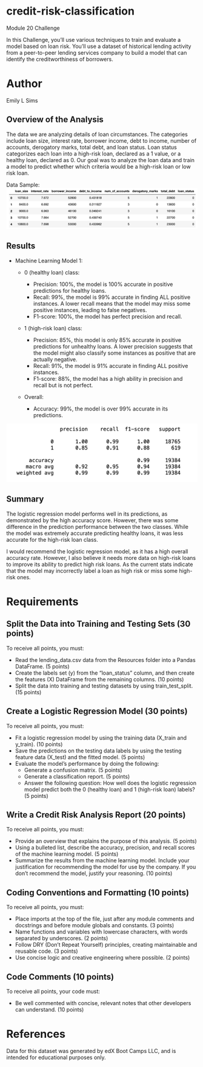 # credit-risk-classification
Module 20 Challenge 

In this Challenge, you’ll use various techniques to train and evaluate a model based on loan risk. You’ll use a dataset of historical lending activity from a peer-to-peer lending services company to build a model that can identify the creditworthiness of borrowers.

# Author
Emily L Sims

## Overview of the Analysis

The data we are analyzing details of loan circumstances. The categories include loan size, interest rate, borrower income, debt to income, number of accounts, derogatory marks, total debt, and loan status. Loan status categorizes each loan into a high-risk loan, declared as a 1 value, or a healthy loan, declared as 0. Our goal was to analyze the loan data and train a model to predict whether which criteria would be a high-risk loan or low risk loan.

Data Sample:
<img alt="Dataframe sample" src="img/loan_data_sample.png">

 
## Results
* Machine Learning Model 1:
    * 0 (healthy loan) class:
        * Precision: 100%, the model is 100% accurate in positive predictions for healthy loans. 
        * Recall: 99%, the model is 99% accurate in finding ALL positive instances. A lower recall means that the model may miss some positive instances, leading to false negatives.
        * F1-score: 100%, the model has perfect precision and recall. 
    
    * 1 (high-risk loan) class:
        * Precision: 85%, this model is only 85% accurate in positive predictions for unhealthy loans. A lower precision suggests that the model might also classify some instances as positive that are actually negative.
        * Recall: 91%, the model is 91% accurate in finding ALL positive instances. 
        * F1-score: 88%, the model has a high ability in precision and recall but is not perfect. 
        
    * Overall: 
        * Accuracy: 99%, the model is over 99% accurate in its predictions. 

<img alt="Classification Report" src="img/classification_report.png">   


    
## Summary
 
 The logistic regression model performs well in its predictions, as demonstrated by the high accuracy score. However, there was some difference in the prediction performance between the two classes. While the model was extremely accurate predicting healthy loans, it was less accurate for the high-risk loan class.  
 
 I would recommend the logistic regression model, as it has a high overall accuracy rate. However, I also believe it needs more data on high-risk loans to improve its ability to predict high risk loans. As the current stats indicate that the model may incorrectly label a loan as high risk or miss some high-risk ones.


# Requirements
## Split the Data into Training and Testing Sets (30 points)
To receive all points, you must:
- Read the lending_data.csv data from the Resources folder into a Pandas DataFrame. (5 points)
- Create the labels set (y) from the “loan_status” column, and then create the features (X) DataFrame from the remaining columns. (10 points)
- Split the data into training and testing datasets by using train_test_split. (15 points)

## Create a Logistic Regression Model (30 points)
To receive all points, you must:
- Fit a logistic regression model by using the training data (X_train and y_train). (10 points)
- Save the predictions on the testing data labels by using the testing feature data (X_test) and the fitted model. (5 points)
- Evaluate the model’s performance by doing the following:
    - Generate a confusion matrix. (5 points)
    - Generate a classification report. (5 points)
    - Answer the following question: How well does the logistic regression model predict both the 0 (healthy loan) and 1 (high-risk loan) labels? (5 points)

## Write a Credit Risk Analysis Report (20 points)
To receive all points, you must:
- Provide an overview that explains the purpose of this analysis. (5 points)
- Using a bulleted list, describe the accuracy, precision, and recall scores of the machine learning model. (5 points)
- Summarize the results from the machine learning model. Include your justification for recommending the model for use by the company. If you don’t recommend the model, justify your reasoning. (10 points)

## Coding Conventions and Formatting (10 points)
To receive all points, you must:
- Place imports at the top of the file, just after any module comments and docstrings and before module globals and constants. (3 points)
- Name functions and variables with lowercase characters, with words separated by underscores. (2 points)
- Follow DRY (Don’t Repeat Yourself) principles, creating maintainable and reusable code. (3 points)
- Use concise logic and creative engineering where possible. (2 points)

## Code Comments (10 points)
To receive all points, your code must:
- Be well commented with concise, relevant notes that other developers can understand. (10 points)

# References
Data for this dataset was generated by edX Boot Camps LLC, and is intended for educational purposes only.
